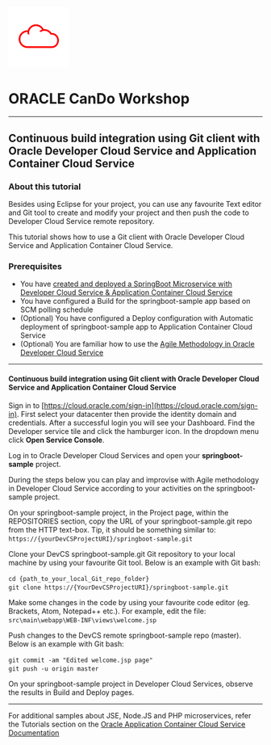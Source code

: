 ![](../common/images/customer.logo.png)
---
# ORACLE CanDo Workshop #
-----
## Continuous build integration using Git client with Oracle Developer Cloud Service and Application Container Cloud Service ##

### About this tutorial ###
Besides using Eclipse for your project, you can use any favourite Text editor and Git tool to create and modify your project and then push the code to Developer Cloud Service remote repository.

This tutorial shows how to use a Git client with Oracle Developer Cloud Service and Application Container Cloud Service.

### Prerequisites ###

- You have [created and deployed a SpringBoot Microservice with Developer Cloud Service & Application Container Cloud Service](../springboot-sample/README.md)
- You have configured a Build for the springboot-sample app based on SCM polling schedule
- (Optional) You have configured a Deploy configuration with Automatic deployment of springboot-sample app to Application Container Cloud Service 
- (Optional) You are familiar how to use the [Agile Methodology in Oracle Developer Cloud Service](../agile/README.md) 

----

#### Continuous build integration using Git client with Oracle Developer Cloud Service and Application Container Cloud Service ####

Sign in to [https://cloud.oracle.com/sign-in](https://cloud.oracle.com/sign-in). First select your datacenter then provide the identity domain and credentials. After a successful login you will see your Dashboard. Find the Developer service tile and click the hamburger icon. In the dropdown menu click **Open Service Console**.

Log in to Oracle Developer Cloud Services and open your **springboot-sample** project.

During the steps below you can play and improvise with Agile methodology in Developer Cloud Service according to your activities on the springboot-sample project.

On your springboot-sample project, in the Project page, within the REPOSITORIES section, copy the URL of your springboot-sample.git repo from the HTTP text-box. Tip, it should be something similar to: `https://{yourDevCSProjectURI}/springboot-sample.git` 

Clone your DevCS springboot-sample.git Git repository to your local machine by using your favourite Git tool. 
Below is an example with Git bash:

`cd {path_to_your_local_Git_repo_folder}`		
`git clone https://{YourDevCSProjectURI}/springboot-sample.git `

Make some changes in the code by using your favourite code editor (eg. Brackets, Atom, Notepad++ etc.). For example, edit the file:
`src\main\webapp\WEB-INF\views\welcome.jsp`

Push changes to the DevCS remote springboot-sample repo (master). 
Below is an example with Git bash:

`git commit -am "Edited welcome.jsp page"`		
`git push -u origin master`

On your springboot-sample project in Developer Cloud Services, observe the results in Build and Deploy pages.

---

For additional samples about JSE, Node.JS and PHP microservices, refer the Tutorials section on the [Oracle Application Container Cloud Service Documentation](http://docs.oracle.com/en/cloud/paas/app-container-cloud/index.html)


